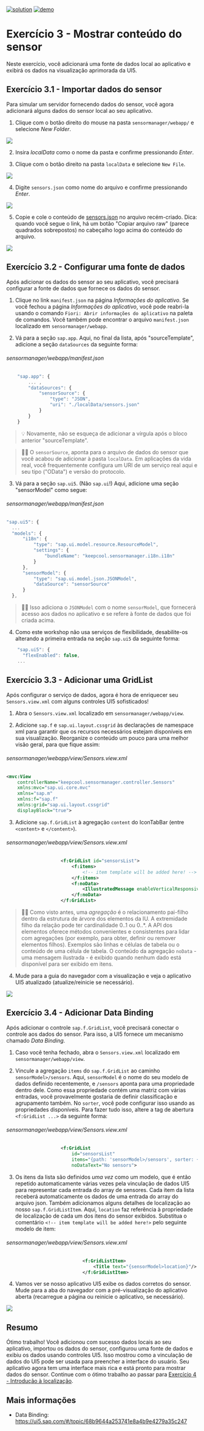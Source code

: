 [![solution](https://flat.badgen.net/badge/solution/available/green?icon=github)](https://github.com/SAP-samples/teched2023-AD265/tree/code/exercises/ex3)
[![demo](https://flat.badgen.net/badge/demo/deployed/blue?icon=github)](https://sap-samples.github.io/teched2023-AD283v/ex3/test/flpSandbox-cdn.html?sap-ui-xx-viewCache=false#keepcoolsensormanager-display)
# Exercício 3 - Mostrar conteúdo do sensor

Neste exercício, você adicionará uma fonte de dados local ao aplicativo e exibirá os dados na visualização aprimorada da UI5.

## Exercício 3.1 - Importar dados do sensor

Para simular um servidor fornecendo dados do sensor, você agora adicionará alguns dados do sensor local ao seu aplicativo.

1. Clique com o botão direito do mouse na pasta `sensormanager/webapp/` e selecione *New Folder*.

![](images/BTP_03_0010.png)

2. Insira *localData* como o nome da pasta e confirme pressionando *Enter*.

3. Clique com o botão direito na pasta `localData` e selecione `New File`.

![](images/BTP_03_0020.png)

4. Digite `sensors.json` como nome do arquivo e confirme pressionando *Enter*.

![](images/BTP_03_0030.png)

5. Copie e cole o conteúdo de [sensors.json](data/sensors.json) no arquivo recém-criado. Dica: quando você segue o link, há um botão "Copiar arquivo raw" (parece quadrados sobrepostos) no cabeçalho logo acima do conteúdo do arquivo.

![](images/BTP_03_0040.png)

## Exercício 3.2 - Configurar uma fonte de dados

Após adicionar os dados do sensor ao seu aplicativo, você precisará configurar a fonte de dados que fornece os dados do sensor.

1. Clique no link `manifest.json` na página *Informações do aplicativo*. Se você fechou a página *Informações do aplicativo*, você pode reabri-la usando o comando `Fiori: Abrir informações do aplicativo` na paleta de comandos. Você também pode encontrar o arquivo `manifest.json` localizado em `sensormanager/webapp`.

2. Vá para a seção `sap.app`. Aqui, no final da lista, após "sourceTemplate", adicione a seção `dataSources` da seguinte forma:
   
###### sensormanager/webapp/manifest.json

```js
    "sap.app": {
        ... ,
        "dataSources": {
            "sensorSource": {
                "type": "JSON",
                "uri": "./localData/sensors.json"
            }
        }
    }
```

>💡 Novamente, não se esqueça de adicionar a vírgula após o bloco anterior "sourceTemplate".

> 🧑‍🎓 O `sensorSource`, aponta para o arquivo de dados do sensor que você acabou de adicionar à pasta `localData`. Em aplicações da vida real, você frequentemente configura um URI de um serviço real aqui e seu tipo ("OData") e versão do protocolo.

3. Vá para a seção `sap.ui5`. (Não `sap.ui`!) Aqui, adicione uma seção "sensorModel" como segue:
   
###### sensormanager/webapp/manifest.json

```js
"sap.ui5": {
  ...
  "models": {
      "i18n": {
          "type": "sap.ui.model.resource.ResourceModel",
          "settings": {
              "bundleName": "keepcool.sensormanager.i18n.i18n"
          }
      },
      "sensorModel": {
          "type": "sap.ui.model.json.JSONModel",
          "dataSource": "sensorSource"
      }
  },
```

> 🧑‍🎓 Isso adiciona o `JSONModel` com o nome `sensorModel`, que fornecerá acesso aos dados no aplicativo e se refere à fonte de dados que foi criada acima.

4. Como este workshop não usa serviços de flexibilidade, desabilite-os alterando a primeira entrada na seção `sap.ui5` da seguinte forma:

```js
    "sap.ui5": {
      "flexEnabled": false,
    ...
```

## Exercício 3.3 - Adicionar uma GridList

Após configurar o serviço de dados, agora é hora de enriquecer seu `Sensors.view.xml` com alguns controles UI5 sofisticados!

1. Abra o `Sensors.view.xml` localizado em `sensormanager/webapp/view`.

2. Adicione `sap.f` e `sap.ui.layout.cssgrid` às declarações de namespace xml para garantir que os recursos necessários estejam disponíveis em sua visualização. Reorganize o conteúdo um pouco para uma melhor visão geral, para que fique assim:
   
###### sensormanager/webapp/view/Sensors.view.xml

```xml
<mvc:View
    controllerName="keepcool.sensormanager.controller.Sensors"
    xmlns:mvc="sap.ui.core.mvc"
    xmlns="sap.m"
    xmlns:f="sap.f"
    xmlns:grid="sap.ui.layout.cssgrid"
    displayBlock="true">
```

3. Adicione `sap.f.GridList` à agregação `content` do IconTabBar (entre `<content>` e `</content>`).

###### sensormanager/webapp/view/Sensors.view.xml

```xml
                    <f:GridList id="sensorsList">
                        <f:items>
                            <!-- item template will be added here! -->
                        </f:items>
                        <f:noData>
                            <IllustratedMessage enableVerticalResponsiveness="true" illustrationType="sapIllus-EmptyList"/>
                        </f:noData>
                    </f:GridList>
```

> 🧑‍🎓 Como visto antes, uma *agregação* é o relacionamento pai-filho dentro da estrutura de árvore dos elementos da IU. A extremidade filho da relação pode ter cardinalidade 0..1 ou 0..*. A API dos elementos oferece métodos convenientes e consistentes para lidar com agregações (por exemplo, para obter, definir ou remover elementos filhos). Exemplos são linhas e células de tabela ou o conteúdo de uma célula de tabela.
> O conteúdo da agregação `noData` - uma mensagem ilustrada - é exibido quando nenhum dado está disponível para ser exibido em itens.

4. Mude para a guia do navegador com a visualização e veja o aplicativo UI5 atualizado (atualize/reinicie se necessário).

![](images/BTP_03_0050.png)

## Exercício 3.4 - Adicionar Data Binding

Após adicionar o controle `sap.f.GridList`, você precisará conectar o controle aos dados do sensor. Para isso, a UI5 fornece um mecanismo chamado *Data Binding*.

1. Caso você tenha fechado, abra o `Sensors.view.xml` localizado em `sensormanager/webapp/view`.

2. Vincule a agregação `items` do `sap.f.GridList` ao caminho `sensorModel>/sensors`. Aqui, `sensorModel` é o nome do seu modelo de dados definido recentemente, e `/sensors` aponta para uma propriedade dentro dele. Como essa propriedade contém uma matriz com várias entradas, você provavelmente gostaria de definir classificação e agrupamento também. No `sorter`, você pode configurar isso usando as propriedades disponíveis. Para fazer tudo isso, altere a tag de abertura `<f:GridList ...>` da seguinte forma:

###### sensormanager/webapp/view/Sensors.view.xml

```xml
                    <f:GridList
                        id="sensorsList"
                        items="{path: 'sensorModel>/sensors', sorter: {path:'customer', group:true, descending: false}}"
                        noDataText="No sensors">
```

3. Os itens da lista são definidos *uma vez* como um modelo, que é então repetido automaticamente várias vezes pela vinculação de dados UI5 para representar cada entrada do array de sensores. Cada item da lista receberá automaticamente os dados de uma entrada do array do arquivo json. Também adicionamos alguns detalhes de localização ao nosso `sap.f.GridListItem`. Aqui, `location` faz referência à propriedade de localização de cada um dos itens do sensor exibidos. Substitua o comentário `<!-- item template will be added here!>` pelo seguinte modelo de item:

###### sensormanager/webapp/view/Sensors.view.xml

```xml
                            <f:GridListItem>
                                <Title text="{sensorModel>location}"/>
                            </f:GridListItem>
```

4. Vamos ver se nosso aplicativo UI5 exibe os dados corretos do sensor. Mude para a aba do navegador com a pré-visualização do aplicativo aberta (recarregue a página ou reinicie o aplicativo, se necessário).

![](images/BTP_03_0060.png)

## Resumo
Ótimo trabalho! Você adicionou com sucesso dados locais ao seu aplicativo, importou os dados do sensor, configurou uma fonte de dados e exibiu os dados usando controles UI5. Isso mostrou como a vinculação de dados do UI5 pode ser usada para preencher a interface do usuário. Seu aplicativo agora tem uma interface mais rica e está pronto para mostrar dados do sensor. Continue com o ótimo trabalho ao passar para [Exercício 4 - Introdução à localização](../ex4/README.md).

## Mais informações

* Data Binding: https://ui5.sap.com/#/topic/68b9644a253741e8a4b9e4279a35c247
